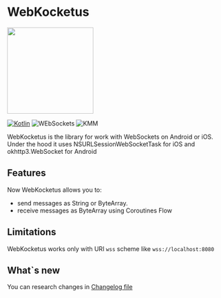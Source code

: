 # WebKocketus
<img src="webkocketus-logo.png" width="200px" height="200px"/>

[![Kotlin](https://img.shields.io/badge/kotlin-1.6.0-blue.svg?logo=kotlin)](http://kotlinlang.org)
![WEbSockets](https://img.shields.io/badge/Network-WebSockets-green)
![KMM](https://img.shields.io/badge/KMM-Android%20%26%20iOS-yellow)

WebKocketus is the library for work with WebSockets on Android or iOS. Under the hood it uses NSURLSessionWebSocketTask for iOS and okhttp3.WebSocket for Android

## Features
Now WebKocketus allows you to:
 -  send messages as String or ByteArray. 
 - receive messages as ByteArray using Coroutines Flow

 ## Limitations
 WebKocketus works only with URI `wss` scheme like `wss://localhost:8080`

 ## What`s new
 You can research changes in [Changelog file](Changelog.md)
